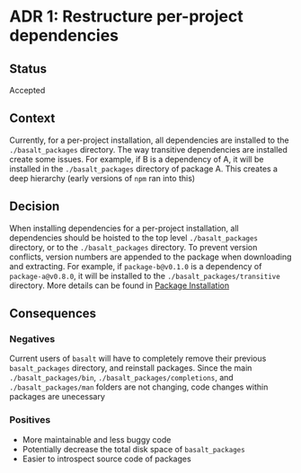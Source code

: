 # ADR 1: Restructure per-project dependencies

## Status

Accepted

## Context

Currently, for a per-project installation, all dependencies are installed to the `./basalt_packages` directory. The way transitive dependencies are installed create some issues. For example, if B is a dependency of A, it will be installed in the `./basalt_packages` directory of package A. This creates a deep hierarchy (early versions of `npm` ran into this)

## Decision

When installing dependencies for a per-project installation, all dependencies should be hoisted to the top level `./basalt_packages` directory, or to the `./basalt_packages` directory. To prevent version conflicts, version numbers are appended to the package when downloading and extracting. For example, if `package-b@v0.1.0` is a dependency of `package-a@v0.8.0`, it will be installed to the `./basalt_packages/transitive` directory. More details can be found in [Package Installation](./docs/internals/package-installation.md)

## Consequences

### Negatives

Current users of `basalt` will have to completely remove their previous `basalt_packages` directory, and reinstall packages. Since the main `./basalt_packages/bin`, `./basalt_packages/completions`, and `./basalt_packages/man` folders are not changing, code changes within packages are unecessary

### Positives

- More maintainable and less buggy code
- Potentially decrease the total disk space of `basalt_packages`
- Easier to introspect source code of packages
